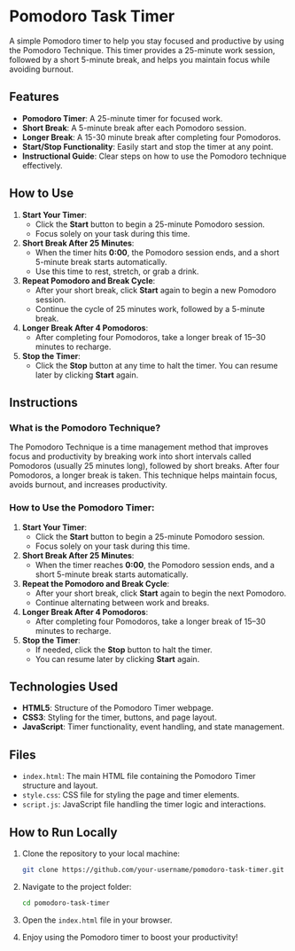 # Pomodoro Task Timer

A simple Pomodoro timer to help you stay focused and productive by using the Pomodoro Technique. This timer provides a 25-minute work session, followed by a short 5-minute break, and helps you maintain focus while avoiding burnout.

## Features

- **Pomodoro Timer**: A 25-minute timer for focused work.
- **Short Break**: A 5-minute break after each Pomodoro session.
- **Longer Break**: A 15-30 minute break after completing four Pomodoros.
- **Start/Stop Functionality**: Easily start and stop the timer at any point.
- **Instructional Guide**: Clear steps on how to use the Pomodoro technique effectively.

## How to Use

1. **Start Your Timer**:
    - Click the **Start** button to begin a 25-minute Pomodoro session.
    - Focus solely on your task during this time.
2. **Short Break After 25 Minutes**:
    - When the timer hits **0:00**, the Pomodoro session ends, and a short 5-minute break starts automatically.
    - Use this time to rest, stretch, or grab a drink.
3. **Repeat Pomodoro and Break Cycle**:
    - After your short break, click **Start** again to begin a new Pomodoro session.
    - Continue the cycle of 25 minutes work, followed by a 5-minute break.
4. **Longer Break After 4 Pomodoros**:
    - After completing four Pomodoros, take a longer break of 15–30 minutes to recharge.
5. **Stop the Timer**:
    - Click the **Stop** button at any time to halt the timer. You can resume later by clicking **Start** again.

## Instructions

### What is the Pomodoro Technique?
The Pomodoro Technique is a time management method that improves focus and productivity by breaking work into short intervals called Pomodoros (usually 25 minutes long), followed by short breaks. After four Pomodoros, a longer break is taken. This technique helps maintain focus, avoids burnout, and increases productivity.

### How to Use the Pomodoro Timer:
1. **Start Your Timer**:
    - Click the **Start** button to begin a 25-minute Pomodoro session.
    - Focus solely on your task during this time.
2. **Short Break After 25 Minutes**:
    - When the timer reaches **0:00**, the Pomodoro session ends, and a short 5-minute break starts automatically.
3. **Repeat the Pomodoro and Break Cycle**:
    - After your short break, click **Start** again to begin the next Pomodoro.
    - Continue alternating between work and breaks.
4. **Longer Break After 4 Pomodoros**:
    - After completing four Pomodoros, take a longer break of 15–30 minutes to recharge.
5. **Stop the Timer**:
    - If needed, click the **Stop** button to halt the timer.
    - You can resume later by clicking **Start** again.

## Technologies Used

- **HTML5**: Structure of the Pomodoro Timer webpage.
- **CSS3**: Styling for the timer, buttons, and page layout.
- **JavaScript**: Timer functionality, event handling, and state management.

## Files

- `index.html`: The main HTML file containing the Pomodoro Timer structure and layout.
- `style.css`: CSS file for styling the page and timer elements.
- `script.js`: JavaScript file handling the timer logic and interactions.

## How to Run Locally

1. Clone the repository to your local machine:
    ```bash
    git clone https://github.com/your-username/pomodoro-task-timer.git
    ```

2. Navigate to the project folder:
    ```bash
    cd pomodoro-task-timer
    ```

3. Open the `index.html` file in your browser.

4. Enjoy using the Pomodoro timer to boost your productivity!
